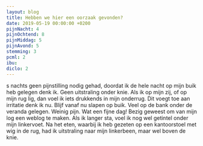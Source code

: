 ```yaml
---
layout: blog
title: Hebben we hier een oorzaak gevonden?
date: 2019-05-19 00:00:00 +0200
pijnNacht: 4
pijnOchtend: 8
pijnMiddag: 5
pijnAvond: 5
stemming: 3
pcml: 2
ibu: 
diclo: 2
---
```


s nachts geen pijnstilling nodig gehad, doordat ik de hele nacht op mijn buik heb gelegen denk ik. Geen uitstraling onder knie. Als ik op mijn zij, of op mijn rug lig, dan voel ik iets drukkends in mijn onderrug. Dit voegt toe aan irritatie denk ik nu. Blijf vanaf nu slapen op buik. Veel op de bank onder de veranda gelegen. Weinig pijn. Wat een fijne dag! Bezig geweest om van mijn log een weblog te maken. Als ik langer sta, voel ik nog wel getintel onder mijn linkervoet. Na het eten, waarbij ik heb gezeten op een kantoorstoel met wig in de rug, had ik uitstraling naar mijn linkerbeen, maar wel boven de knie.

